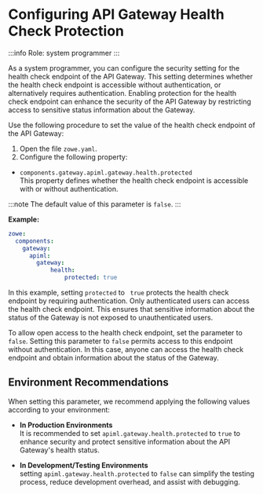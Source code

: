 # Configuring API Gateway Health Check Protection

:::info Role: system programmer
::: 

As a system programmer, you can configure the security setting for the health check endpoint of the API Gateway. This setting determines whether the health check endpoint is accessible without authentication, or alternatively requires authentication. Enabling protection for the health check endpoint can enhance the security of the API Gateway by restricting access to sensitive status information about the Gateway.

Use the following procedure to set the value of the health check endpoint of the API Gateway:  

1. Open the file `zowe.yaml`.
2. Configure the following property:

* `components.gateway.apiml.gateway.health.protected`  
This property defines whether the health check endpoint is accessible with or without authentication.

:::note
The default value of this parameter is `false`.
:::

**Example:**
```yaml
zowe:
  components:
    gateway:
      apiml:
        gateway:
            health:
                protected: true
```

In this example, setting `protected` to ` true` protects  the health check endpoint by requiring authentication. Only authenticated users can access the health check endpoint. This ensures that sensitive information about the status of the Gateway is not exposed to unauthenticated users.

To allow open access to the health check endpoint, set the parameter to `false`. Setting this parameter to `false` permits access to this endpoint without authentication. In this case, anyone can access the health check endpoint and obtain information about the status of the Gateway.

## Environment Recommendations

When setting this parameter, we recommend applying the following values according to your environment:

* **In Production Environments**  
It is recommended to set `apiml.gateway.health.protected` to `true` to enhance security and protect sensitive information about the API Gateway's health status.

* **In Development/Testing Environments**  
 setting `apiml.gateway.health.protected` to `false` can simplify the testing process, reduce development overhead, and assist with debugging.  
